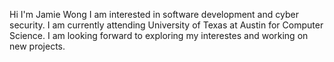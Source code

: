 Hi I'm Jamie Wong
I am interested in software development and cyber security.
I am currently attending University of Texas at Austin for Computer Science.
I am looking forward to exploring my interestes and working on new projects.


